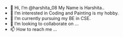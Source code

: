 - 👋 Hi, I’m @harshita_08
My Name is Harshita..
- 👀 I’m interested in Coding and Painting is my hobby.
- 🌱 I’m currently pursuing my BE in CSE.
- 💞️ I’m looking to collaborate on ...
- 📫 How to reach me ...

<!---
245122733021/245122733021 is a ✨ special ✨ repository because its `README.md` (this file) appears on your GitHub profile.
You can click the Preview link to take a look at your changes.
--->
